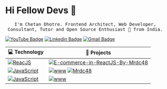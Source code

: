 
# Hi Fellow Devs :wave:

<p align="center">
  <samp>
I'm Chetan Dhotre. Frontend Architect, Web Developer, Consultant, Tutor and Open Source Enthusiast 🚀 from India.
  </samp>
  <br/>
<!---
mrdc48/mrdc48 is a ✨ special ✨ repository because its `README.md` (this file) appears on your GitHub profile.
You can click the Preview link to take a look at your changes.
--->

[![YouTube
Badge](https://img.shields.io/badge/-@Mrdc48-c4302b?style=flat-square&labelColor=c4302b&logo=youtube&logoColor=white&link=https://youtu.be/-RGTr0Xfwq0)](https://youtu.be/-RGTr0Xfwq0)
[![Linkedin
Badge](https://img.shields.io/badge/-@Mrdc48-blue?style=flat-square&logo=Linkedin&logoColor=white&link=https://www.linkedin.com/in/chetan-dhotre-dc-956b021a1)](https://www.linkedin.com/in/chetan-dhotre-dc-956b021a1)
[![Gmail
Badge](https://img.shields.io/badge/-@Mrdc48-c14438?style=flat-square&logo=Gmail&logoColor=white&link=mailto:chetandhotre01@gmail.com)](mailto:chetandhotre01@gmail.com)


| 💻 **Technology** | 🚀 **Projects** |
| - | - |
| [![ReacJS](https://img.shields.io/static/v1?label=&message=React&color=F7DF1E&logo=React&logoColor=61DAFB)](https://legacy.reactjs.org/) | [![E-commerce-in-ReactJS-By-Mrdc48](https://img.shields.io/static/v1?label=&message=E-commerce-in-ReactJS-By-Mrdc48&color=000605&logo=github&logoColor=FFFFFF&labelColor=000605)](https://github.com/mrdc48/E-commerce-in-ReactJS-By-Mrdc48) |
| [![JavaScript](https://img.shields.io/static/v1?label=&message=JavaScript&color=F7DF1E&logo=JavaScript&logoColor=FFFFFF)](https://javascript.info/) | [![www](https://img.shields.io/static/v1?label=&message=www&color=000605&logo=github&logoColor=FFFFFF&labelColor=000605)](https://github.com/mrdc48/GE-_BAROMETER-2020-CLONE) [![Mrdc48](https://img.shields.io/static/v1?label=&message=Mrdc48&color=000605&logo=github&logoColor=FFFFFF&labelColor=000605)](https://github.com/mrdc48/Portfolio) |
| [![JavaScript](https://img.shields.io/static/v1?label=&message=JavaScript&color=F7DF1E&logo=JavaScript&logoColor=FFFFFF)](https://javascript.info/) | [![www](https://img.shields.io/static/v1?label=&message=www&color=000605&logo=github&logoColor=FFFFFF&labelColor=000605)](https://github.com/mrdc48/Pspm-Portfolio) |

